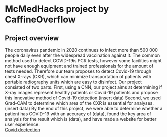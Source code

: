 # McMedHacks project by CaffineOverflow
## Project overview
The coronavirus pandemic in 2020 continues to infect more than 500 000 people daily even after the widespread vaccination against it. The common method used to detect COVID-19is PCR tests, however some facilities might not have enough equipment and trained professionals for the amount of tests needed. Therefore our team proposes to detect Covid-19 through chest X-rays (CXR), which can minimize transportation of patients with portable radiography units which are easy to disinfect. Our project consisted of two parts. First, using a CNN, our project aims at determining if X-ray images represent healthy patients or Covid-19 patients and propose this innovative method of Covid-19 detection.(insert data) Second, we used Grad-CAM to determine which area of the CXR is essential for analyses. (insert data) By the end of this project, we were able to determine whether a patient has COVID-19 with an accuracy of (data), found the key area of analysis for the result which is (data), and have made a website for better user experience. <br>
[Covid dectection](https://colab.research.google.com/drive/1ynLocwqY2qQDmc8wiGLGZIG-zXGdPihy?usp=sharing&fbclid=IwAR3OSzlqmsstiniA3Nd_5DYmYwigAnuSTuZKZf449ZZNzB8cKn11cq3gxRM#scrollTo=rOp3m4ZMrLoG) <br>
<br>
